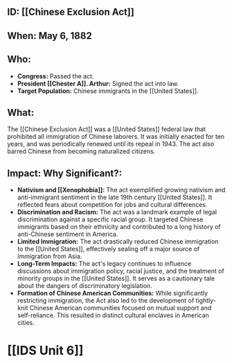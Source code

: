 ## ID: [[Chinese Exclusion Act]]

## When: May 6, 1882

## Who: 
* **Congress:** Passed the act.  
* **President [[Chester A]]. Arthur:** Signed the act into law.
* **Target Population:** Chinese immigrants in the [[United States]].

## What: 
The [[Chinese Exclusion Act]] was a [[United States]] federal law that prohibited all immigration of Chinese laborers.  It was initially enacted for ten years, and was periodically renewed until its repeal in 1943.  The act also barred Chinese from becoming naturalized citizens.

## Impact: Why Significant?:
* **Nativism and [[Xenophobia]]:** The act exemplified growing nativism and anti-immigrant sentiment in the late 19th century [[United States]].  It reflected fears about competition for jobs and cultural differences.
* **Discrimination and Racism:** The act was a landmark example of legal discrimination against a specific racial group.  It targeted Chinese immigrants based on their ethnicity and contributed to a long history of anti-Chinese sentiment in America.
* **Limited Immigration:** The act drastically reduced Chinese immigration to the [[United States]], effectively sealing off a major source of immigration from Asia.
* **Long-Term Impacts:** The act's legacy continues to influence discussions about immigration policy, racial justice, and the treatment of minority groups in the [[United States]].  It serves as a cautionary tale about the dangers of discriminatory legislation.
* **Formation of Chinese American Communities:** While significantly restricting immigration, the Act also led to the development of tightly-knit Chinese American communities focused on mutual support and self-reliance.  This resulted in distinct cultural enclaves in American cities.


# [[IDS Unit 6]]